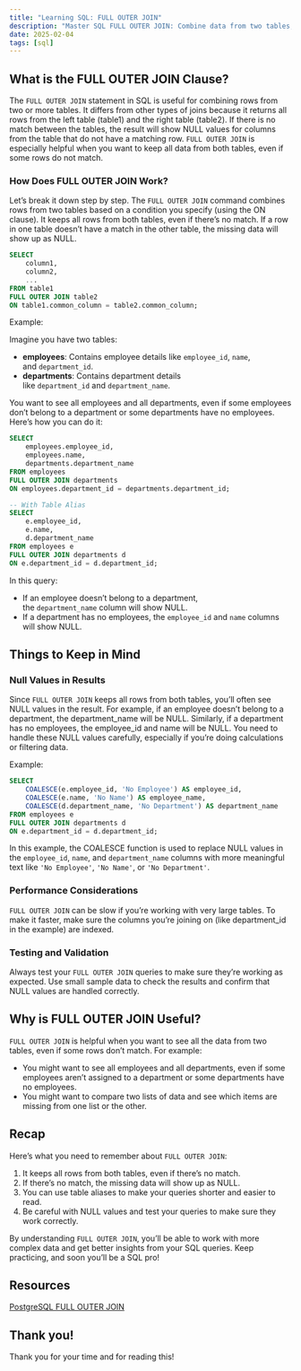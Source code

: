 ```yaml
---
title: "Learning SQL: FULL OUTER JOIN"
description: "Master SQL FULL OUTER JOIN: Combine data from two tables, retain all rows, handle NULL values, and optimize queries for better insights."
date: 2025-02-04
tags: [sql]
---
```


## What is the FULL OUTER JOIN Clause?

The `FULL OUTER JOIN` statement in SQL is useful for combining rows from two or more tables. It differs from other types of joins because it returns all rows from the left table (table1) and the right table (table2). If there is no match between the tables, the result will show NULL values for columns from the table that do not have a matching row. `FULL OUTER JOIN` is especially helpful when you want to keep all data from both tables, even if some rows do not match.

### How Does FULL OUTER JOIN Work?

Let’s break it down step by step. The `FULL OUTER JOIN` command combines rows from two tables based on a condition you specify (using the ON clause). It keeps all rows from both tables, even if there’s no match. If a row in one table doesn’t have a match in the other table, the missing data will show up as NULL.

```sql
SELECT 
    column1, 
    column2, 
    ...  
FROM table1  
FULL OUTER JOIN table2  
ON table1.common_column = table2.common_column;
```

Example:

Imagine you have two tables:

- **employees**: Contains employee details like `employee_id`, `name`, and `department_id`.
- **departments**: Contains department details like `department_id` and `department_name`.

You want to see all employees and all departments, even if some employees don’t belong to a department or some departments have no employees. Here’s how you can do it:

```sql
SELECT 
    employees.employee_id, 
    employees.name, 
    departments.department_name  
FROM employees  
FULL OUTER JOIN departments  
ON employees.department_id = departments.department_id;

-- With Table Alias
SELECT 
    e.employee_id, 
    e.name, 
    d.department_name  
FROM employees e  
FULL OUTER JOIN departments d  
ON e.department_id = d.department_id;
```

In this query:

- If an employee doesn’t belong to a department, the `department_name` column will show NULL.
- If a department has no employees, the `employee_id` and `name` columns will show NULL.

## Things to Keep in Mind

### Null Values in Results

Since `FULL OUTER JOIN` keeps all rows from both tables, you’ll often see NULL values in the result. For example, if an employee doesn’t belong to a department, the department_name will be NULL. Similarly, if a department has no employees, the employee_id and name will be NULL. You need to handle these NULL values carefully, especially if you’re doing calculations or filtering data.

Example:

```sql
SELECT 
    COALESCE(e.employee_id, 'No Employee') AS employee_id, 
    COALESCE(e.name, 'No Name') AS employee_name, 
    COALESCE(d.department_name, 'No Department') AS department_name  
FROM employees e  
FULL OUTER JOIN departments d  
ON e.department_id = d.department_id;
```

In this example, the COALESCE function is used to replace NULL values in the `employee_id`, `name`, and `department_name` columns with more meaningful text like `'No Employee'`, `'No Name'`, or `'No Department'`.

### Performance Considerations

`FULL OUTER JOIN` can be slow if you’re working with very large tables. To make it faster, make sure the columns you’re joining on (like department_id in the example) are indexed.

### Testing and Validation

Always test your `FULL OUTER JOIN` queries to make sure they’re working as expected. Use small sample data to check the results and confirm that NULL values are handled correctly.

## Why is FULL OUTER JOIN Useful?

`FULL OUTER JOIN` is helpful when you want to see all the data from two tables, even if some rows don’t match. For example:

- You might want to see all employees and all departments, even if some employees aren’t assigned to a department or some departments have no employees.
- You might want to compare two lists of data and see which items are missing from one list or the other.

## Recap

Here’s what you need to remember about `FULL OUTER JOIN`:

1. It keeps all rows from both tables, even if there’s no match.
2. If there’s no match, the missing data will show up as NULL.
3. You can use table aliases to make your queries shorter and easier to read.
4. Be careful with NULL values and test your queries to make sure they work correctly.

By understanding `FULL OUTER JOIN`, you’ll be able to work with more complex data and get better insights from your SQL queries. Keep practicing, and soon you’ll be a SQL pro!

## Resources

[PostgreSQL FULL OUTER JOIN](https://neon.tech/postgresql/postgresql-tutorial/postgresql-full-outer-join)

## Thank you!

Thank you for your time and for reading this!